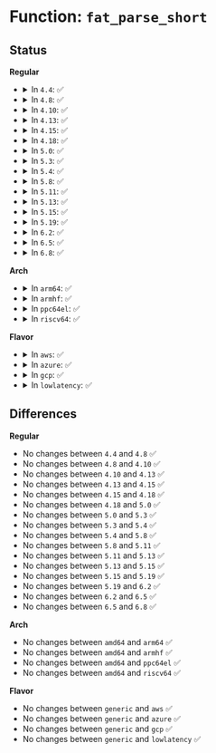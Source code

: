 # Function: <code>fat_parse_short</code>

## Status
<b>Regular</b>
<ul>
<li>
<details>
<summary>In <code>4.4</code>: ✅</summary>

```c
int fat_parse_short(struct super_block *sb, const struct msdos_dir_entry *de, unsigned char *name, int dot_hidden);
```

**Collision:** Unique Static

**Inline:** No

**Transformation:** False

**Instances:**

```
In fs/fat/dir.c (ffffffff812f7500)
Location: fs/fat/dir.c:350
Inline: False
Direct callers:
  - fs/fat/dir.c:fat_search_long
  - fs/fat/dir.c:__fat_readdir
  - fs/fat/dir.c:__fat_readdir
```
**Symbols:**

```
ffffffff812f7500-ffffffff812f7be7: fat_parse_short (STB_LOCAL)
```
</details>
</li>
<li>
<details>
<summary>In <code>4.8</code>: ✅</summary>

```c
int fat_parse_short(struct super_block *sb, const struct msdos_dir_entry *de, unsigned char *name, int dot_hidden);
```

**Collision:** Unique Static

**Inline:** No

**Transformation:** False

**Instances:**

```
In fs/fat/dir.c (ffffffff8132abc0)
Location: fs/fat/dir.c:350
Inline: False
Direct callers:
  - fs/fat/dir.c:__fat_readdir
  - fs/fat/dir.c:__fat_readdir
  - fs/fat/dir.c:fat_search_long
```
**Symbols:**

```
ffffffff8132abc0-ffffffff8132b2ad: fat_parse_short (STB_LOCAL)
```
</details>
</li>
<li>
<details>
<summary>In <code>4.10</code>: ✅</summary>

```c
int fat_parse_short(struct super_block *sb, const struct msdos_dir_entry *de, unsigned char *name, int dot_hidden);
```

**Collision:** Unique Static

**Inline:** No

**Transformation:** False

**Instances:**

```
In fs/fat/dir.c (ffffffff81340900)
Location: fs/fat/dir.c:350
Inline: False
Direct callers:
  - fs/fat/dir.c:__fat_readdir
  - fs/fat/dir.c:__fat_readdir
  - fs/fat/dir.c:fat_search_long
```
**Symbols:**

```
ffffffff81340900-ffffffff81340fec: fat_parse_short (STB_LOCAL)
```
</details>
</li>
<li>
<details>
<summary>In <code>4.13</code>: ✅</summary>

```c
int fat_parse_short(struct super_block *sb, const struct msdos_dir_entry *de, unsigned char *name, int dot_hidden);
```

**Collision:** Unique Static

**Inline:** No

**Transformation:** False

**Instances:**

```
In fs/fat/dir.c (ffffffff81355520)
Location: fs/fat/dir.c:350
Inline: False
Direct callers:
  - fs/fat/dir.c:__fat_readdir
  - fs/fat/dir.c:__fat_readdir
  - fs/fat/dir.c:fat_search_long
```
**Symbols:**

```
ffffffff81355520-ffffffff81355c35: fat_parse_short (STB_LOCAL)
```
</details>
</li>
<li>
<details>
<summary>In <code>4.15</code>: ✅</summary>

```c
int fat_parse_short(struct super_block *sb, const struct msdos_dir_entry *de, unsigned char *name, int dot_hidden);
```

**Collision:** Unique Static

**Inline:** No

**Transformation:** False

**Instances:**

```
In fs/fat/dir.c (ffffffff8137a140)
Location: fs/fat/dir.c:349
Inline: False
Direct callers:
  - fs/fat/dir.c:__fat_readdir
  - fs/fat/dir.c:__fat_readdir
  - fs/fat/dir.c:fat_search_long
```
**Symbols:**

```
ffffffff8137a140-ffffffff8137a85f: fat_parse_short (STB_LOCAL)
```
</details>
</li>
<li>
<details>
<summary>In <code>4.18</code>: ✅</summary>

```c
int fat_parse_short(struct super_block *sb, const struct msdos_dir_entry *de, unsigned char *name, int dot_hidden);
```

**Collision:** Unique Static

**Inline:** No

**Transformation:** False

**Instances:**

```
In fs/fat/dir.c (ffffffff813a8b70)
Location: fs/fat/dir.c:350
Inline: False
Direct callers:
  - fs/fat/dir.c:__fat_readdir
  - fs/fat/dir.c:__fat_readdir
  - fs/fat/dir.c:fat_search_long
```
**Symbols:**

```
ffffffff813a8b70-ffffffff813a927f: fat_parse_short (STB_LOCAL)
```
</details>
</li>
<li>
<details>
<summary>In <code>5.0</code>: ✅</summary>

```c
int fat_parse_short(struct super_block *sb, const struct msdos_dir_entry *de, unsigned char *name, int dot_hidden);
```

**Collision:** Unique Static

**Inline:** No

**Transformation:** False

**Instances:**

```
In fs/fat/dir.c (ffffffff813c1950)
Location: fs/fat/dir.c:350
Inline: False
Direct callers:
  - fs/fat/dir.c:__fat_readdir
  - fs/fat/dir.c:__fat_readdir
  - fs/fat/dir.c:fat_search_long
```
**Symbols:**

```
ffffffff813c1950-ffffffff813c205f: fat_parse_short (STB_LOCAL)
```
</details>
</li>
<li>
<details>
<summary>In <code>5.3</code>: ✅</summary>

```c
int fat_parse_short(struct super_block *sb, const struct msdos_dir_entry *de, unsigned char *name, int dot_hidden);
```

**Collision:** Unique Static

**Inline:** No

**Transformation:** False

**Instances:**

```
In fs/fat/dir.c (ffffffff813ec190)
Location: fs/fat/dir.c:351
Inline: False
Direct callers:
  - fs/fat/dir.c:__fat_readdir
  - fs/fat/dir.c:__fat_readdir
  - fs/fat/dir.c:fat_search_long
```
**Symbols:**

```
ffffffff813ec190-ffffffff813ec8a2: fat_parse_short (STB_LOCAL)
```
</details>
</li>
<li>
<details>
<summary>In <code>5.4</code>: ✅</summary>

```c
int fat_parse_short(struct super_block *sb, const struct msdos_dir_entry *de, unsigned char *name, int dot_hidden);
```

**Collision:** Unique Static

**Inline:** No

**Transformation:** False

**Instances:**

```
In fs/fat/dir.c (ffffffff814062b0)
Location: fs/fat/dir.c:349
Inline: False
Direct callers:
  - fs/fat/dir.c:__fat_readdir
  - fs/fat/dir.c:__fat_readdir
  - fs/fat/dir.c:fat_search_long
```
**Symbols:**

```
ffffffff814062b0-ffffffff814069c2: fat_parse_short (STB_LOCAL)
```
</details>
</li>
<li>
<details>
<summary>In <code>5.8</code>: ✅</summary>

```c
int fat_parse_short(struct super_block *sb, const struct msdos_dir_entry *de, unsigned char *name, int dot_hidden);
```

**Collision:** Unique Static

**Inline:** No

**Transformation:** False

**Instances:**

```
In fs/fat/dir.c (ffffffff81454370)
Location: fs/fat/dir.c:349
Inline: False
Direct callers:
  - fs/fat/dir.c:__fat_readdir
  - fs/fat/dir.c:__fat_readdir
  - fs/fat/dir.c:fat_search_long
```
**Symbols:**

```
ffffffff81454370-ffffffff814547cd: fat_parse_short (STB_LOCAL)
```
</details>
</li>
<li>
<details>
<summary>In <code>5.11</code>: ✅</summary>

```c
int fat_parse_short(struct super_block *sb, const struct msdos_dir_entry *de, unsigned char *name, int dot_hidden);
```

**Collision:** Unique Static

**Inline:** No

**Transformation:** False

**Instances:**

```
In fs/fat/dir.c (ffffffff81470820)
Location: fs/fat/dir.c:349
Inline: False
Direct callers:
  - fs/fat/dir.c:__fat_readdir
  - fs/fat/dir.c:__fat_readdir
  - fs/fat/dir.c:fat_search_long
```
**Symbols:**

```
ffffffff81470820-ffffffff81470c7d: fat_parse_short (STB_LOCAL)
```
</details>
</li>
<li>
<details>
<summary>In <code>5.13</code>: ✅</summary>

```c
int fat_parse_short(struct super_block *sb, const struct msdos_dir_entry *de, unsigned char *name, int dot_hidden);
```

**Collision:** Unique Static

**Inline:** No

**Transformation:** False

**Instances:**

```
In fs/fat/dir.c (ffffffff81475cb0)
Location: fs/fat/dir.c:349
Inline: False
Direct callers:
  - fs/fat/dir.c:__fat_readdir
  - fs/fat/dir.c:__fat_readdir
  - fs/fat/dir.c:fat_search_long
```
**Symbols:**

```
ffffffff81475cb0-ffffffff8147620b: fat_parse_short (STB_LOCAL)
```
</details>
</li>
<li>
<details>
<summary>In <code>5.15</code>: ✅</summary>

```c
int fat_parse_short(struct super_block *sb, const struct msdos_dir_entry *de, unsigned char *name, int dot_hidden);
```

**Collision:** Unique Static

**Inline:** No

**Transformation:** False

**Instances:**

```
In fs/fat/dir.c (ffffffff814cc5e0)
Location: fs/fat/dir.c:349
Inline: False
Direct callers:
  - fs/fat/dir.c:__fat_readdir
  - fs/fat/dir.c:__fat_readdir
  - fs/fat/dir.c:fat_search_long
```
**Symbols:**

```
ffffffff814cc5e0-ffffffff814ccd82: fat_parse_short (STB_LOCAL)
```
</details>
</li>
<li>
<details>
<summary>In <code>5.19</code>: ✅</summary>

```c
int fat_parse_short(struct super_block *sb, const struct msdos_dir_entry *de, unsigned char *name, int dot_hidden);
```

**Collision:** Unique Static

**Inline:** No

**Transformation:** False

**Instances:**

```
In fs/fat/dir.c (ffffffff81558310)
Location: fs/fat/dir.c:349
Inline: False
Direct callers:
  - fs/fat/dir.c:__fat_readdir
  - fs/fat/dir.c:__fat_readdir
  - fs/fat/dir.c:fat_search_long
```
**Symbols:**

```
ffffffff81558310-ffffffff81558d38: fat_parse_short (STB_LOCAL)
```
</details>
</li>
<li>
<details>
<summary>In <code>6.2</code>: ✅</summary>

```c
int fat_parse_short(struct super_block *sb, const struct msdos_dir_entry *de, unsigned char *name, int dot_hidden);
```

**Collision:** Unique Static

**Inline:** No

**Transformation:** False

**Instances:**

```
In fs/fat/dir.c (ffffffff815fa340)
Location: fs/fat/dir.c:349
Inline: False
Direct callers:
  - fs/fat/dir.c:__fat_readdir
  - fs/fat/dir.c:__fat_readdir
  - fs/fat/dir.c:fat_search_long
```
**Symbols:**

```
ffffffff815fa340-ffffffff815fad65: fat_parse_short (STB_LOCAL)
```
</details>
</li>
<li>
<details>
<summary>In <code>6.5</code>: ✅</summary>

```c
int fat_parse_short(struct super_block *sb, const struct msdos_dir_entry *de, unsigned char *name, int dot_hidden);
```

**Collision:** Unique Static

**Inline:** No

**Transformation:** False

**Instances:**

```
In fs/fat/dir.c (ffffffff816322a0)
Location: fs/fat/dir.c:349
Inline: False
Direct callers:
  - fs/fat/dir.c:__fat_readdir
  - fs/fat/dir.c:__fat_readdir
  - fs/fat/dir.c:fat_search_long
```
**Symbols:**

```
ffffffff816322a0-ffffffff81632cb2: fat_parse_short (STB_LOCAL)
```
</details>
</li>
<li>
<details>
<summary>In <code>6.8</code>: ✅</summary>

```c
int fat_parse_short(struct super_block *sb, const struct msdos_dir_entry *de, unsigned char *name, int dot_hidden);
```

**Collision:** Unique Static

**Inline:** No

**Transformation:** False

**Instances:**

```
In fs/fat/dir.c (ffffffff8166b770)
Location: fs/fat/dir.c:349
Inline: False
Direct callers:
  - fs/fat/dir.c:__fat_readdir
  - fs/fat/dir.c:__fat_readdir
  - fs/fat/dir.c:fat_search_long
```
**Symbols:**

```
ffffffff8166b770-ffffffff8166c182: fat_parse_short (STB_LOCAL)
```
</details>
</li>
</ul>
<b>Arch</b>
<ul>
<li>
<details>
<summary>In <code>arm64</code>: ✅</summary>

```c
int fat_parse_short(struct super_block *sb, const struct msdos_dir_entry *de, unsigned char *name, int dot_hidden);
```

**Collision:** Unique Static

**Inline:** No

**Transformation:** False

**Instances:**

```
In fs/fat/dir.c (ffff8000104e5150)
Location: fs/fat/dir.c:349
Inline: False
Direct callers:
  - fs/fat/dir.c:__fat_readdir
  - fs/fat/dir.c:__fat_readdir
  - fs/fat/dir.c:fat_search_long
```
**Symbols:**

```
ffff8000104e5150-ffff8000104e57b4: fat_parse_short (STB_LOCAL)
```
</details>
</li>
<li>
<details>
<summary>In <code>armhf</code>: ✅</summary>

```c
int fat_parse_short(struct super_block *sb, const struct msdos_dir_entry *de, unsigned char *name, int dot_hidden);
```

**Collision:** Unique Static

**Inline:** No

**Transformation:** False

**Instances:**

```
In fs/fat/dir.c (c06a49fc)
Location: fs/fat/dir.c:349
Inline: False
Direct callers:
  - fs/fat/dir.c:__fat_readdir
  - fs/fat/dir.c:__fat_readdir
  - fs/fat/dir.c:fat_search_long
```
**Symbols:**

```
c06a49fc-c06a50b0: fat_parse_short (STB_LOCAL)
```
</details>
</li>
<li>
<details>
<summary>In <code>ppc64el</code>: ✅</summary>

```c
int fat_parse_short(struct super_block *sb, const struct msdos_dir_entry *de, unsigned char *name, int dot_hidden);
```

**Collision:** Unique Static

**Inline:** No

**Transformation:** False

**Instances:**

```
In fs/fat/dir.c (c000000000622df0)
Location: fs/fat/dir.c:349
Inline: False
Direct callers:
  - fs/fat/dir.c:__fat_readdir
  - fs/fat/dir.c:__fat_readdir
  - fs/fat/dir.c:fat_search_long
```
**Symbols:**

```
c000000000622df0-c000000000623760: fat_parse_short (STB_LOCAL)
```
</details>
</li>
<li>
<details>
<summary>In <code>riscv64</code>: ✅</summary>

```c
int fat_parse_short(struct super_block *sb, const struct msdos_dir_entry *de, unsigned char *name, int dot_hidden);
```

**Collision:** Unique Static

**Inline:** No

**Transformation:** False

**Instances:**

```
In fs/fat/dir.c (ffffffe0003583f0)
Location: fs/fat/dir.c:349
Inline: False
Direct callers:
  - fs/fat/dir.c:__fat_readdir
  - fs/fat/dir.c:__fat_readdir
  - fs/fat/dir.c:fat_search_long
```
**Symbols:**

```
ffffffe0003583f0-ffffffe000358a26: fat_parse_short (STB_LOCAL)
```
</details>
</li>
</ul>
<b>Flavor</b>
<ul>
<li>
<details>
<summary>In <code>aws</code>: ✅</summary>

```c
int fat_parse_short(struct super_block *sb, const struct msdos_dir_entry *de, unsigned char *name, int dot_hidden);
```

**Collision:** Unique Static

**Inline:** No

**Transformation:** False

**Instances:**

```
In fs/fat/dir.c (ffffffff813fe890)
Location: fs/fat/dir.c:349
Inline: False
Direct callers:
  - fs/fat/dir.c:__fat_readdir
  - fs/fat/dir.c:__fat_readdir
  - fs/fat/dir.c:fat_search_long
```
**Symbols:**

```
ffffffff813fe890-ffffffff813fefa2: fat_parse_short (STB_LOCAL)
```
</details>
</li>
<li>
<details>
<summary>In <code>azure</code>: ✅</summary>

```c
int fat_parse_short(struct super_block *sb, const struct msdos_dir_entry *de, unsigned char *name, int dot_hidden);
```

**Collision:** Unique Static

**Inline:** No

**Transformation:** False

**Instances:**

```
In fs/fat/dir.c (ffffffff813ef310)
Location: fs/fat/dir.c:349
Inline: False
Direct callers:
  - fs/fat/dir.c:__fat_readdir
  - fs/fat/dir.c:__fat_readdir
  - fs/fat/dir.c:fat_search_long
```
**Symbols:**

```
ffffffff813ef310-ffffffff813efa22: fat_parse_short (STB_LOCAL)
```
</details>
</li>
<li>
<details>
<summary>In <code>gcp</code>: ✅</summary>

```c
int fat_parse_short(struct super_block *sb, const struct msdos_dir_entry *de, unsigned char *name, int dot_hidden);
```

**Collision:** Unique Static

**Inline:** No

**Transformation:** False

**Instances:**

```
In fs/fat/dir.c (ffffffff813fbc10)
Location: fs/fat/dir.c:349
Inline: False
Direct callers:
  - fs/fat/dir.c:__fat_readdir
  - fs/fat/dir.c:__fat_readdir
  - fs/fat/dir.c:fat_search_long
```
**Symbols:**

```
ffffffff813fbc10-ffffffff813fc322: fat_parse_short (STB_LOCAL)
```
</details>
</li>
<li>
<details>
<summary>In <code>lowlatency</code>: ✅</summary>

```c
int fat_parse_short(struct super_block *sb, const struct msdos_dir_entry *de, unsigned char *name, int dot_hidden);
```

**Collision:** Unique Static

**Inline:** No

**Transformation:** False

**Instances:**

```
In fs/fat/dir.c (ffffffff81411830)
Location: fs/fat/dir.c:349
Inline: False
Direct callers:
  - fs/fat/dir.c:__fat_readdir
  - fs/fat/dir.c:__fat_readdir
  - fs/fat/dir.c:fat_search_long
```
**Symbols:**

```
ffffffff81411830-ffffffff81411f42: fat_parse_short (STB_LOCAL)
```
</details>
</li>
</ul>

## Differences
<b>Regular</b>
<ul>
<li>
No changes between <code>4.4</code> and <code>4.8</code> ✅
</li>
<li>
No changes between <code>4.8</code> and <code>4.10</code> ✅
</li>
<li>
No changes between <code>4.10</code> and <code>4.13</code> ✅
</li>
<li>
No changes between <code>4.13</code> and <code>4.15</code> ✅
</li>
<li>
No changes between <code>4.15</code> and <code>4.18</code> ✅
</li>
<li>
No changes between <code>4.18</code> and <code>5.0</code> ✅
</li>
<li>
No changes between <code>5.0</code> and <code>5.3</code> ✅
</li>
<li>
No changes between <code>5.3</code> and <code>5.4</code> ✅
</li>
<li>
No changes between <code>5.4</code> and <code>5.8</code> ✅
</li>
<li>
No changes between <code>5.8</code> and <code>5.11</code> ✅
</li>
<li>
No changes between <code>5.11</code> and <code>5.13</code> ✅
</li>
<li>
No changes between <code>5.13</code> and <code>5.15</code> ✅
</li>
<li>
No changes between <code>5.15</code> and <code>5.19</code> ✅
</li>
<li>
No changes between <code>5.19</code> and <code>6.2</code> ✅
</li>
<li>
No changes between <code>6.2</code> and <code>6.5</code> ✅
</li>
<li>
No changes between <code>6.5</code> and <code>6.8</code> ✅
</li>
</ul>
<b>Arch</b>
<ul>
<li>
No changes between <code>amd64</code> and <code>arm64</code> ✅
</li>
<li>
No changes between <code>amd64</code> and <code>armhf</code> ✅
</li>
<li>
No changes between <code>amd64</code> and <code>ppc64el</code> ✅
</li>
<li>
No changes between <code>amd64</code> and <code>riscv64</code> ✅
</li>
</ul>
<b>Flavor</b>
<ul>
<li>
No changes between <code>generic</code> and <code>aws</code> ✅
</li>
<li>
No changes between <code>generic</code> and <code>azure</code> ✅
</li>
<li>
No changes between <code>generic</code> and <code>gcp</code> ✅
</li>
<li>
No changes between <code>generic</code> and <code>lowlatency</code> ✅
</li>
</ul>
